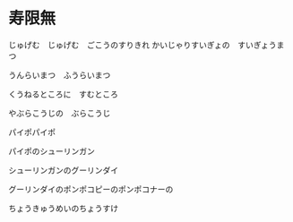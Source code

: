 # 寿限無

じゅげむ　じゅげむ　ごこうのすりきれ
かいじゃりすいぎょの　すいぎょうまつ

うんらいまつ　ふうらいまつ

くうねるところに　すむところ

やぶらこうじの　ぶらこうじ

パイポパイポ

パイポのシューリンガン

シューリンガンのグーリンダイ

グーリンダイのポンポコピーのポンポコナーの

ちょうきゅうめいのちょうすけ
